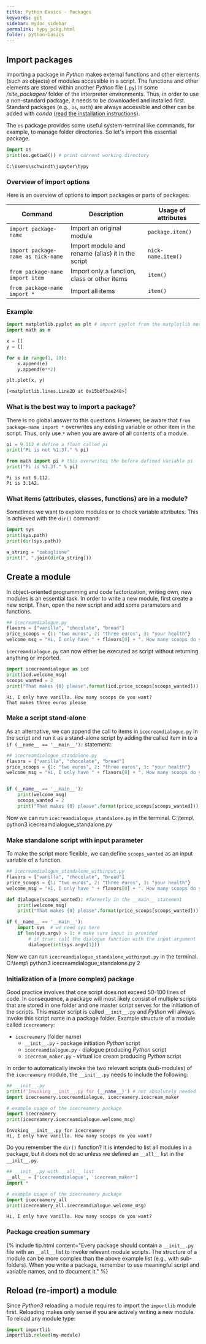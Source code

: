```yaml
---
title: Python Basics - Packages
keywords: git
sidebar: mydoc_sidebar
permalink: hypy_pckg.html
folder: python-basics
---
```


## Import packages

Importing a package in *Python* makes external functions and other elements (such as objects) of modules accessible in a script. The functions and other elements are stored within another *Python* file (`.py`) in some */site_packages/* folder of the interpreter environments. Thus, in order to use a non-standard package, it needs to be downloaded and installed first. Standard packages (e.g., `os`, `math`) are always accessible and other can be added with *conda* ([read the installation instructions](hypy_install.html#install-pckg)).

The `os` package provides some useful system-terminal like commands, for example, to manage folder directories. So let's import this essential package.



```python
import os
print(os.getcwd()) # print current working directory

```

    C:\Users\schwindt\jupyter\hypy
    

### Overview of import options

Here is an overview of options to import packages or parts of packages:

| Command | Description | Usage of attributes |
|---------|-------------|---------------------|
| `import package-name` | Import an original module | `package.item()` |
| `import package-name as nick-name` | Import module and rename (alias) it in the script |  `nick-name.item()` |
| `from package-name import item` | Import only a function, class or other items |  `item()` |
| `from package-name import *` | Import all items |  `item()` |


### Example


```python
import matplotlib.pyplot as plt # import pyplot from the matplotlib module and alias it with plt
import math as m

x = []
y = []

for e in range(1, 10):
    x.append(e)
    y.append(e**2)

plt.plot(x, y)
```


    [<matplotlib.lines.Line2D at 0x15b0f3ae248>]



### What is the best way to import a package?
There is no global answer to this questions. However, be aware that `from package-name import *` overwrites any existing variable or other item in the script. Thus, only use `*` when you are aware of all contents of a module.


```python
pi = 9.112 # define a float called pi 
print("Pi is not %1.3f." % pi)

from math import pi # this overwrites the before defined variable pi
print("Pi is %1.3f." % pi)
```

    Pi is not 9.112.
    Pi is 3.142.
    

### What items (attributes, classes, functions) are in a module?
Sometimes we want to explore modules or to check variable attributes. This is achieved with the `dir()` command:


```python
import sys
print(sys.path)
print(dir(sys.path))

a_string = "zabaglione"
print(", ".join(dir(a_string)))
```

## Create a module
In object-oriented programming and code factorization, writing own, new modules is an essential task. In order to write a new module, first create a new script. Then, open the new script and add some parameters and functions.


```python
## icecreamdialogue.py
flavors = ["vanilla", "chocolate", "bread"]
price_scoops = {1: "two euros", 2: "three euros", 3: "your health"}
welcome_msg = "Hi, I only have " + flavors[0] + ". How many scoops do you want?"
```

`icecreamdialogue.py` can now either be executed as script without returning anything or imported.


```python
import icecreamdialogue as icd
print(icd.welcome_msg)
scoops_wanted = 2
print("That makes {0} please".format(icd.price_scoops[scoops_wanted]))
```

    Hi, I only have vanilla. How many scoops do you want?
    That makes three euros please
    

### Make a script stand-alone
As an alternative, we can append the call to items in `icecreamdialogue.py` in the script and run it as a stand-alone script by adding the called item in to a `if (__name__ == '__main__'):` statement:


```python
## icecreamdialogue_standalone.py
flavors = ["vanilla", "chocolate", "bread"]
price_scoops = {1: "two euros", 2: "three euros", 3: "your health"}
welcome_msg = "Hi, I only have " + flavors[0] + ". How many scoops do you want?"


if (__name__ == '__main__'):
    print(welcome_msg)
    scoops_wanted = 2
    print("That makes {0} please".format(price_scoops[scoops_wanted]))
```

Now we can run `icecreamdialogue_standalone.py` in the terminal.
C:\temp\ python3 icecreamdialogue_standalone.py
### Make standalone script with input parameter
To make the script more flexible, we can define `scoops_wanted` as an input variable of a function.


```python
## icecreamdialogue_standalone_withinput.py
flavors = ["vanilla", "chocolate", "bread"]
price_scoops = {1: "two euros", 2: "three euros", 3: "your health"}
welcome_msg = "Hi, I only have " + flavors[0] + ". How many scoops do you want?"

def dialogue(scoops_wanted): #formerly in the __main__ statement
    print(welcome_msg)
    print("That makes {0} please".format(price_scoops[scoops_wanted]))

if (__name__ == '__main__'):
    import sys  # we need sys here
    if len(sys.argv) > 1: # make sure input is provided
        # if true: call the dialogue function with the input argument
        dialogue(int(sys.argv[1]))
```

Now we can run `icecreamdialogue_standalone_withinput.py` in the terminal.
C:\temp\ python3 icecreamdialogue_standalone.py 2
### Initialization of a (more complex) package
Good practice involves that one script does not exceed 50-100 lines of code. In consequence, a package will most likely consist of multiple scripts that are stored in one folder and one master script serves for the initiation of the scripts. This master script is called `__init__.py` and *Python* will always invoke this script name in a package folder. Example structure of a module called `icecreamery`:

 * `icecreamery` (folder name)
     - `__init__.py`   - package initiation *Python* script 
     - `icecreamdialogue.py`   - dialogue producing *Python* script
     - `icecream_maker.py`   - virtual ice cream producing *Python* script

In order to automatically invoke the two relevant scripts (sub-modules) of the `icecreamery` module, the `__init__.py` needs to include the following:


```python
## __init__.py
print(f'Invoking __init__.py for {__name__}') # not absolutely needed ..
import icecreamery.icecreamdialogue, icecreamery.icecream_maker
```


```python
# example usage of the icecreamery package
import icecreamery
print(icecreamery.icecreamdialogue.welcome_msg)
```

    Invoking __init__.py for icecreamery
    Hi, I only have vanilla. How many scoops do you want?
    

Do you remember the `dir()` function? It is intended to list all modules in a package, but it does not do so unless we defined an `__all__` list in the `__init__.py`. 


```python
## __init__.py with __all__ list
__all__ = ['icecreamdialogue', 'icecream_maker']
import *
```


```python
# example usage of the icecreamery package
import icecreamery_all
print(icecreamery_all.icecreamdialogue.welcome_msg)
```

    Hi, I only have vanilla. How many scoops do you want?
    

### Package creation summary

{% include tip.html content="Every package should contain a `__init__.py` file with an `__all__` list to invoke relevant module scripts. The structure of a module can be more complex than the above example list (e.g., with sub-folders). When you write a package, remember to use meaningful script and variable names, and to document it." %}

## Reload (re-import) a module

Since *Python3* reloading a module requires to import the `importlib` module first. Reloading makes only sense if you are actively writing a new module. To reload any module type:


```python
import importlib
importlib.reload(my-module)
```
